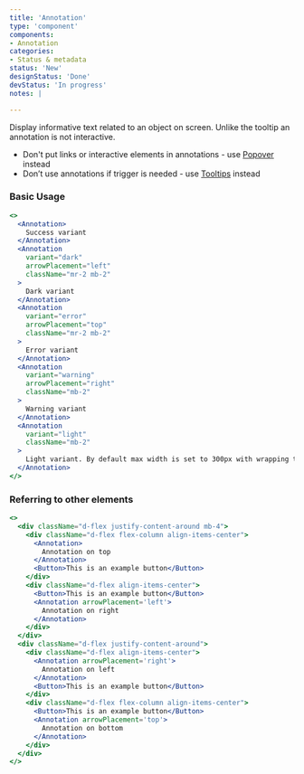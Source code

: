 ```yaml
---
title: 'Annotation'
type: 'component'
components:
- Annotation
categories:
- Status & metadata
status: 'New'
designStatus: 'Done'
devStatus: 'In progress'
notes: |

---
```


Display informative text related to an object on screen. Unlike the tooltip an annotation is not interactive.

- Don't put links or interactive elements in annotations - use [Popover](/components/popover) instead
- Don’t use annotations if trigger is needed - use [Tooltips](/components/tooltip) instead

### Basic Usage

```jsx live
<>
  <Annotation>
    Success variant
  </Annotation>
  <Annotation 
    variant="dark"
    arrowPlacement="left"
    className="mr-2 mb-2"
  >
    Dark variant
  </Annotation>
  <Annotation 
    variant="error" 
    arrowPlacement="top"
    className="mr-2 mb-2"
  >
    Error variant
  </Annotation>
  <Annotation
    variant="warning"
    arrowPlacement="right" 
    className="mb-2"
  >
    Warning variant
  </Annotation>
  <Annotation
    variant="light"
    className="mb-2"
  >
    Light variant. By default max width is set to 300px with wrapping text.
  </Annotation>
</>
```

### Referring to other elements

```jsx live
<>
  <div className="d-flex justify-content-around mb-4">
    <div className="d-flex flex-column align-items-center">
      <Annotation>
        Annotation on top
      </Annotation>
      <Button>This is an example button</Button>
    </div>
    <div className="d-flex align-items-center">	
      <Button>This is an example button</Button>
      <Annotation arrowPlacement='left'>
        Annotation on right
      </Annotation>
    </div>
  </div>
  <div className="d-flex justify-content-around">
    <div className="d-flex align-items-center">
      <Annotation arrowPlacement='right'>
        Annotation on left
      </Annotation>
      <Button>This is an example button</Button>
    </div>
    <div className="d-flex flex-column align-items-center">
      <Button>This is an example button</Button>
      <Annotation arrowPlacement='top'>
        Annotation on bottom
      </Annotation>
    </div>
  </div>
</>
```
